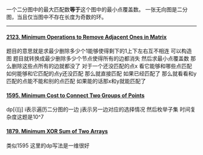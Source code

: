 一个二分图中的最大匹配数**等于**这个图中的最小点覆盖数。
一张无向图是二分图，当且仅当图中不存在长度为奇数的环。

------------------------------------------------------------------
#### [2123. Minimum Operations to Remove Adjacent Ones in Matrix](https://leetcode.cn/problems/minimum-operations-to-remove-adjacent-ones-in-matrix/)
题目的意思就是求最少删除多少个1能够使得剩下的1上下左右互不相连
可以构造图 题目就转换成最少删除多少个节点使得所有的边都消失 然后求最小点覆盖数 那么删除这些点所有的边就都没了 
对于一个还没匹配的点x 看它能够和哪些点匹配 如何能够和它匹配的点y还没匹配 那么就直接匹配 如果已经匹配了 那么就看看和y匹配的点能不能和别的点匹配 如果能的话那x和y就能匹配了

#### [1595. Minimum Cost to Connect Two Groups of Points](https://leetcode.cn/problems/minimum-cost-to-connect-two-groups-of-points/)
dp[i][j] i表示遍历二分图的一边 j表示另一边对应的选择情况 然后枚举子集 时间复杂度这题是10^7

#### [1879. Minimum XOR Sum of Two Arrays](https://leetcode.cn/problems/minimum-xor-sum-of-two-arrays/)
类似1595 这里的dp写法是一维很好
<!--stackedit_data:
eyJoaXN0b3J5IjpbMTU4NzA1ODgwMl19
-->